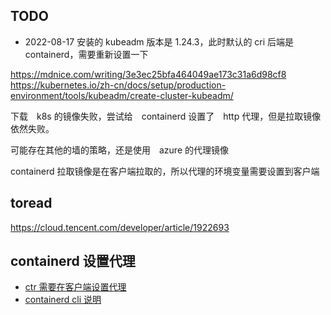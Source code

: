 ## TODO

- 2022-08-17 安装的 kubeadm 版本是 1.24.3，此时默认的 cri 后端是 containerd，需要重新设置一下

https://mdnice.com/writing/3e3ec25bfa464049ae173c31a6d98cf8
https://kubernetes.io/zh-cn/docs/setup/production-environment/tools/kubeadm/create-cluster-kubeadm/

下载　k8s 的镜像失败，尝试给　containerd 设置了　http 代理，但是拉取镜像依然失败。

可能存在其他的墙的策略，还是使用　azure 的代理镜像


containerd 拉取镜像是在客户端拉取的，所以代理的环境变量需要设置到客户端

## toread

https://cloud.tencent.com/developer/article/1922693

## containerd 设置代理

- [ctr 需要在客户端设置代理](https://github.com/containerd/cri/issues/1169#issuecomment-501376676)
- [containerd cli 说明](https://github.com/containerd/containerd/blob/main/docs/getting-started.md#interacting-with-containerd-via-cli)
